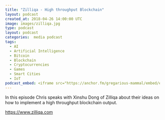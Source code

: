 ```yaml
---
title: "Zilliqa - High throughput Blockchain"
layout: podcast
created_at: 2018-04-26 14:00:00 UTC
image: images/zilliqa.jpg
type: podcast
layout: podcast
categories:  media podcast
tags:
  - AI
  - Artificial Intelligence
  - Bitcoin
  - Blockchain
  - Cryptocurrencies
  - Games
  - Smart Cities
  - IoT
podcast_embed: <iframe src="https://anchor.fm/gregarious-mammal/embed/episodes/Zilliqa---High-throughput-Blockchain-e1clk9/a-a379n0" height="102px" width="400px" frameborder="0" scrolling="no"></iframe>
---
```

In this episode Chris speaks with Xinshu Dong of Zilliqa about their ideas on how to implement a high throughput blockchain output.

https://www.zilliqa.com
